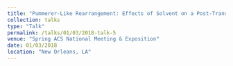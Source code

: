 ```yaml
---
title: "Pummerer-Like Rearrangement: Effects of Solvent on a Post-Transition State Bifurcation"
collection: talks
type: "Talk"
permalink: /talks/01/03/2018-talk-5
venue: "Spring ACS National Meeting & Exposition"
date: 01/03/2018
location: "New Orleans, LA"
---
```

